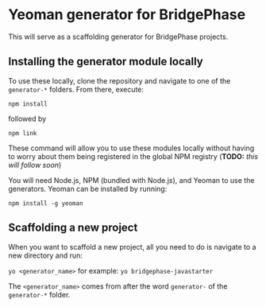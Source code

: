 # Yeoman generator for BridgePhase

This will serve as a scaffolding generator for BridgePhase projects. 

## Installing the generator module locally

To use these locally, clone the repository and navigate to one of the `generator-*` folders. From there, execute:

`npm install`

followed by

`npm link`

These command will allow you to use these modules locally without having to worry about them being registered in the global NPM registry (**TODO:** _this will follow soon_)

You will need Node.js, NPM (bundled with Node.js), and Yeoman to use the generators. Yeoman can be installed by running:

`npm install -g yeoman`

## Scaffolding a new project

When you want to scaffold a new project, all you need to do is navigate to a new directory and run:

`yo <generator_name>` for example: `yo bridgephase-javastarter`

The `<generator_name>` comes from after the word `generator-` of the `generator-*` folder.
